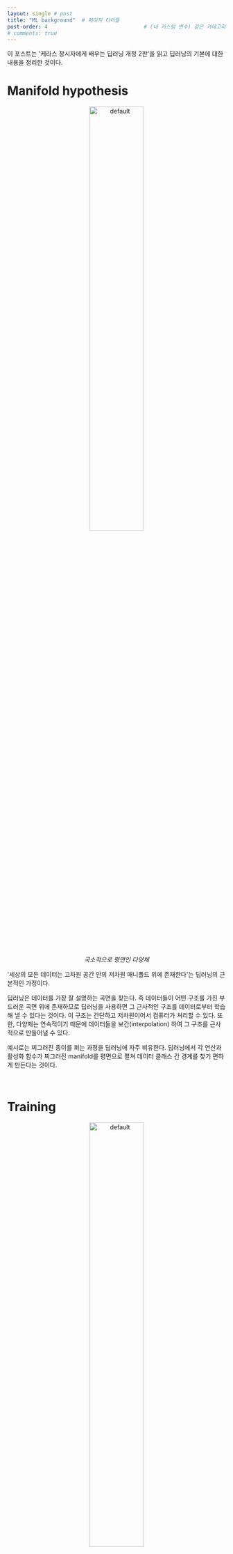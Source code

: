 ```yaml
---
layout: single # post
title: "ML background"  # 페이지 타이틀
post-order: 4                               # (내 커스텀 변수) 같은 카테고리 내 정렬 순서
# comments: true
---
```


이 포스트는 '케라스 창시자에게 배우는 딥러닝 개정 2판'을 읽고 딥러닝의 기본에 대한 내용을 정리한 것이다.

# Manifold hypothesis

 <p align="center">
  <img src="https://github.com/user-attachments/assets/b8569d05-a584-419a-8d37-a2e526cb8f32" width="50%" height="50%" alt="default" />
  <br>
  <em>국소적으로 평면인 다양체</em>
</p>

'세상의 모든 데이터는 고차원 공간 안의 저차원 매니폴드 위에 존재한다'는 딥러닝의 근본적인 가정이다.

딥러닝은 데이터를 가장 잘 설명하는 곡면을 찾는다. 즉 데이터들이 어떤 구조를 가진 부드러운 곡면 위에 존재하므로 딥러닝을 사용하면 그 근사적인 구조를 데이터로부터 학습해 낼 수 있다는 것이다.
이 구조는 간단하고 저차원이어서 컴퓨터가 처리할 수 있다. 또한, 다양체는 연속적이기 때문에 데이터들을 보간(interpolation) 하여 그 구조를 근사적으로 만들어낼 수 있다.

예시로는 찌그러진 종이를 펴는 과정을 딥러닝에 자주 비유한다.
딥러닝에서 각 연산과 활성화 함수가 찌그러진 manifold를 평면으로 펼쳐 데이터 클래스 간 경계를 찾기 편하게 만든다는 것이다.

<br/>
  
# Training

<p align="center">
  <img src="https://github.com/user-attachments/assets/072b1bb2-4dfc-4df3-b888-258de756c37e" width="50%" height="50%" alt="default" />
</p>

딥러닝 모델을 학습시키는 과정이다. 주로 forward pass, back propagation으로 이루어져 있으며, 모델을 테스트할 때는 forward pass만 수행하면 된다.
학습 시에는 데이터로부터 표현을 학습하기 위해 예측과 개선을 반복한다.

Input을 모델에 넣어 예측값을 얻으면, 실제값 (레이블)과 차이를 계산하고, 역전파 알고리즘으로 모델의 가중치를 조절한다.

<br/>

# Back propagation
역전파라고도 하며, 예측값과 실제값의 차이를 계산하는 손실함수를 토대로 gradient를 계산한다.
딥러닝 모델의 가중치와 input 값, true value를 알고 있으므로, 연쇄법칙(chain rule)을 이용하면 gradient를 구할 수 있다.
grad(loss,w_i) 를 구하면 각각의 가중치를 얼마나 더해야 가장 가파르게 최적의 가중치로 수렴할 수 있는지 알 수 있다.

<br/>

# Overfitting
딥러닝으로 문제를 해결할 때는 최적화(optimization)와 일반화(generalization)의 trade-off에 맞닥뜨리게 된다.
딥러닝은 훈련 과정에 사용한 데이터만으로 학습하기 때문에 처음 보는 데이터가 있을 수 밖에 없다.
처음 보는 데이터도 얼마나 잘 예측하는가가 모델의 일반화 성능, 훈련 과정에서 얼마나 잘 예측하느냐가 최적화 성능을 결정한다.
문제는 훈련 데이터가 해결하고자 하는 문제의 모든 데이터를 대표하지 못한다는 것이다.
따라서 훈련 데이터에 너무 최적화 시켜서 데이터에 따른 정답을 다 외워버릴 정도로 최적화하면 처음 보는 데이터는 제대로 예측하지 못할 것이고, 이는 일반화 성능저하로 이어진다.

적절한 훈련 정도를 찾기 위해 훈련데이터의 일부를 검증 데이터로 분리하여 마치 처음 보는 데이터인 양 모델의 일반화 성능을 검증하는데 사용할 수 있다.


<p align="center">
  <img src="https://github.com/user-attachments/assets/875265e4-bf75-4106-bf1c-3b9c6efac8d7" width="50%" height="50%" alt="default" />
</p>

최적적합은 최적화와 일반화가 모두 잘 되었을 때를 말한다. 최적적합에 도달하려면 훈련 손실은 계속 감소하는데 검증 손실이 증가해야 한다.
즉, 훈련데이터에 과도하게 학습되어 봐야 언제 멈춰야 하는지 알 수 있고, 이때 과대적합 된 상태를 overfitting 되었다고 한다.

<br/>
그런데 문제가 쉬운 선형 관계로 되어있고 훈련데이터가 오차가 없어 데이터를 너무 잘 대표한다면 과대적합이 일어나지 않을 것이다.
검증 손실이 훈련 손실과 같이 감소하기만 할 것이기 때문이다.

그러나 현실의 데이터로 학습하면 과적합이 일어나기 부지기수다.
아래처럼 훈련데이터의 본질적인 문제들이 있기 때문이다.

- 잘못 라벨링 된 데이터 (훈련데이터에 섞인 경우)
- 의미 없거나 이상한 데이터
- 문제 자체에 불확실한 영역이 존재할 경우
- 드문 특성으로 인한 가짜 상관관계

이런 이유로 훈련 과정에서 과적합은 발생하며, 모델은 과대적합 점을 찾아 그 전까지만 학습시키도록 하는 게 일반화 성능을 높이기 좋다.




